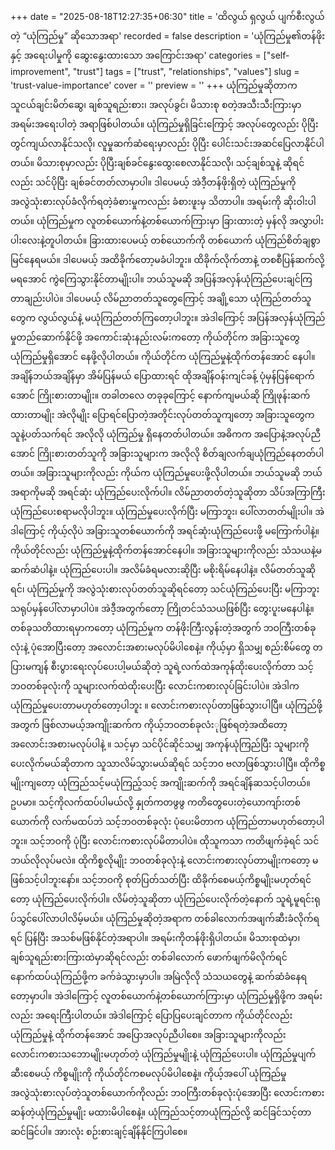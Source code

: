 +++
date = "2025-08-18T12:27:35+06:30"
title = 'ထိလွယ် ရှလွယ် ပျက်စီးလွယ်တဲ့ “ယုံကြည်မှု” ဆိုသောအရာ'
recorded = false
description = 'ယုံကြည်မှု၏တန်ဖိုးနှင့် အရေးပါမှုကို ဆွေးနွေးထားသော အကြောင်းအရာ'
categories = ["self-improvement", "trust"]
tags = ["trust", "relationships", "values"]
slug = 'trust-value-importance'
cover = ''
preview = ''
+++
ယုံကြည်မှုဆိုတာက သူငယ်ချင်းမိတ်ဆွေ၊ ချစ်သူရည်းစား၊ အလုပ်ခွင်၊ မိသားစု စတဲ့အသီးသီးကြားမှာ အရမ်းအရေးပါတဲ့ အရာဖြစ်ပါတယ်။ ယုံကြည်မှုရှိခြင်းကြောင့် အလုပ်တွေလည်း ပိုပြီးတွင်ကျယ်လာနိုင်သလို၊ လူမှုဆက်ဆံရေးမှာလည်း ပိုပြီး ပေါင်းသင်းအဆင်ပြေလာနိုင်ပါတယ်။ မိသားစုမှာလည်း ပိုပြီးချစ်ခင်နွေးထွေးစေလာနိုင်သလို၊ သင့်ချစ်သူနဲ့ ဆိုရင်လည်း သင်ပိုပြီး ချစ်ခင်တတ်လာမှာပါ။ ဒါပေမယ့် အဲဒီ့တန်ဖိုးရှိတဲ့ ယုံကြည်မှုကို အလွဲသုံးစားလုပ်ခံလိုက်ရတဲ့ခံစားမှုကလည်း ခံစားဖူးမှ သိတာပါ။ အရမ်းကို ဆိုးဝါးပါတယ်။ ယုံကြည်မှုက လူတစ်ယောက်နဲ့တစ်ယောက်ကြားမှာ ခြားထားတဲ့ မှန်လို အလွှာပါးပါးလေးနဲ့တူပါတယ်။ ခြားထားပေမယ့် တစ်ယောက်ကို တစ်ယောက် ယုံကြည်စိတ်ချစွာမြင်နေရမယ်။ ဒါပေမယ့် အထိခိုက်တော့မခံပါဘူး။ ထိခိုက်လိုက်တာနဲ့ တစစီပြန်ဆက်လို့မရအောင် ကွဲကြေသွားနိုင်တာမျိုးပါ။
ဘယ်သူမဆို အပြန်အလှန်ယုံကြည်ပေးချင်ကြတာချည်းပါပဲ။ ဒါပေမယ့် လိမ်ညာတတ်သူတွေကြောင့် အချို့သော ယုံကြည်တတ်သူတွေက လွယ်လွယ်နဲ့ မယုံကြည်တတ်ကြတော့ပါဘူး။
အဲဒါကြောင့် အပြန်အလှန်ယုံကြည်မှုတည်ဆောက်နိုင်ဖို့ အကောင်းဆုံးနည်းလမ်းကတော့
ကိုယ်တိုင်က အခြားသူတွေ ယုံကြည်မှုရှိအောင် နေဖို့လိုပါတယ်။
ကိုယ်တိုင်က ယုံကြည်မှုနဲ့ထိုက်တန်အောင် နေပါ။ အချိန်ဘယ်အချိန်မှာ အိမ်ပြန်မယ် ပြောထားရင် ထိုအချိန်ဝန်းကျင်ခန့် ပုံမှန်ပြန်ရောက်အောင် ကြိုးစားတာမျိုး။ တခါတလေ တခုခုကြောင့် နောက်ကျမယ်ဆို ကြိုဖုန်းဆက်ထားတာမျိုး အဲလိုမျိုး ပြောရင်ပြောတဲ့အတိုင်းလုပ်တတ်သူကျတော့ အခြားသူတွေက သူနဲ့ပတ်သက်ရင် အလိုလို ယုံကြည်မှု ရှိနေတတ်ပါတယ်။ အဓိကက အပြောနဲ့အလုပ်ညီအောင် ကြိုးစားတတ်သူကို အခြားသူများက အလိုလို စိတ်ချလက်ချယုံကြည်နေတတ်ပါတယ်။
အခြားသူများကိုလည်း ကိုယ်က ယုံကြည်မှုပေးဖို့လိုပါတယ်။ ဘယ်သူမဆို ဘယ်အရာကိုမဆို အရင်ဆုံး ယုံကြည်ပေးလိုက်ပါ။ လိမ်ညာတတ်တဲ့သူဆိုတာ သိပ်အကြာကြီး ယုံကြည်ပေးစရာမလိုပါဘူး။ ယုံကြည်မှုပေးလိုက်ပြီး မကြာဘူး၊ ပေါ်လာတတ်မျိုးပါ။ အဲဒါကြောင့် ကိုယ့်လိုပဲ အခြားသူတစ်ယောက်ကို အရင်ဆုံးယုံကြည်ပေးဖို့ မကြောက်ပါနဲ့။ ကိုယ်တိုင်လည်း ယုံကြည်မှုနဲ့ထိုက်တန်အောင်နေပါ။ အခြားသူများကိုလည်း သံသယနဲ့မဆက်ဆံပါနဲ့။ ယုံကြည်ပေးပါ။ အလိမ်ခံရမလားဆိုပြီး မစိုးရိမ်နေပါနဲ့။ လိမ်တတ်သူဆိုရင်၊ ယုံကြည်မှုကို အလွဲသုံးစားလုပ်တတ်သူဆိုရင်တော့ သင်ယုံကြည်ပေးပြီး မကြာဘူး သရုပ်မှန်ပေါ်လာမှာပါပဲ။ အဲဒီ့အတွက်တော့ ကြိုတင်သံသယဖြစ်ပြီး တွေးပူးမနေပါနဲ့။
တစ်ခုသတိထားရမှာကတော့ ယုံကြည်မှုက တန်ဖိုးကြီးလွန်းတဲ့အတွက် ဘဝကြီးတစ်ခုလုံးနဲ့ ပုံအောပြီးတော့ အလောင်းအစားမလုပ်မိပါစေနဲ့။ ကိုယ့်မှာ ရှိသမျှ စည်းစိမ်တွေ တပြားမကျန် စီးပွားရေးလုပ်ပေးပါ့မယ်ဆိုတဲ့ သူရဲ့လက်ထဲအကုန်ထိုးပေးလိုက်တာ သင့်ဘဝတစ်ခုလုံးကို သူများလက်ထဲထိုးပေးပြီး လောင်းကစားလုပ်ခြင်းပါပဲ။ အဲဒါက ယုံကြည်မှုပေးတာမဟုတ်တော့ပါဘူး ။ လောင်းကစားလုပ်တာဖြစ်သွားပါပြီ။ ယုံကြည်ဖို့အတွက် ဖြစ်လာမယ့်အကျိုးဆက်က ကိုယ့်ဘဝတစ်ခုလံးုဖြစ်ရတဲ့အထိတော့ အလောင်းအစားမလုပ်ပါနဲ့ ။ သင့်မှာ သင်ပိုင်ဆိုင်သမျှ အကုန်ယုံကြည်ပြီး သူများကိုပေးလိုက်မယ်ဆိုတာက သူသာလိမ်သွားမယ်ဆိုရင် သင့်ဘ၀ ဗလာဖြစ်သွားပါပြီ။ ထိုကိစ္စမျိုးကျတော့ ယုံကြည်သင့်မယုံကြည့်သင့် အကျိုးဆက်ကို အရင်ချိန်ဆသင့်ပါတယ်။ ဥပမာ။ သင့်ကိုလက်ထပ်ပါမယ်လို့ နှုတ်ကတဖွဖွ ကတိတွေပေးတဲ့ယောကျာ်းတစ်ယောက်ကို လက်မထပ်ဘဲ သင့်ဘဝတစ်ခုလုံး ပုံပေးမိတာက ယုံကြည်တာမဟုတ်တော့ပါဘူး။ သင့်ဘဝကို ပုံပြီး လောင်းကစားလုပ်မိတာပါပဲ။ ထိုသူကသာ ကတိဖျက်ခဲ့ရင် သင်ဘယ်လိုလုပ်မလဲ။ ထိုကိစ္စလိုမျိုး ဘဝတစ်ခုလုံးနဲ့ လောင်းကစားလုပ်တာမျိုးကတော့ မဖြစ်သင့်ပါဘူးနော်။
သင့်ဘဝကို စုတ်ပြတ်သတ်ပြီး ထိခိုက်စေမယ့်ကိစ္စမျိုးမဟုတ်ရင်တော့ ယုံကြည်ပေးလိုက်ပါ။ လိမ်တဲ့သူဆိုတာ ယုံကြည်ပေးလိုက်တဲ့နောက် သူရဲ့မူရင်းရုပ်သွင်ပေါ်လာပါလိမ့်မယ်။
ယုံကြည်မှုဆိုတဲ့အရာက တစ်ခါလောက်အဖျက်ဆီးခံလိုက်ရရင် ပြန်ပြီး အသစ်မဖြစ်နိုင်တဲ့အရာပါ။ အရမ်းကိုတန်ဖိုးရှိပါတယ်။ မိသားစုထဲမှာ၊ ချစ်သူရည်းစားကြားထဲမှာဆိုရင်လည်း တစ်ခါလောက် ဖောက်ဖျက်မိလိုက်ရင် နောက်ထပ်ယုံကြည်ဖို့က ခက်ခဲသွားမှာပါ။ အမြဲလိုလို သံသယတွေနဲ့ ဆက်ဆံခံနေရတော့မှာပါ။ အဲဒါကြောင့် လူတစ်ယောက်နဲ့တစ်ယောက်ကြားမှာ ယုံကြည်မှုရှိဖို့က အရမ်းလည်း အရေးကြီးပါတယ်။
အဲဒါကြောင့် ပြောပြပေးချင်တာက ကိုယ်တိုင်လည်း ယုံကြည်မှုနဲ့ ထိုက်တန်အောင် အပြောအလုပ်ညီပါစေ။ အခြားသူများကိုလည်း လောင်းကစားသဘောမျိုးမဟုတ်တဲ့ ယုံကြည်မှုမျိုးနဲ့ ယုံကြည်ပေးပါ။ ယုံကြည်မှုပျက်ဆီးစေမယ့် ကိစ္စမျိုးကို ကိုယ်တိုင်ကစမလုပ်မိပါစေနဲ့။ ကိုယ့်အပေါ် ယုံကြည်မှုအလွဲသုံးစားလုပ်တဲ့သူတစ်ယောက်ကိုလည်း ဘဝကြီးတစ်ခုလုံးပုံအောပြီး လောင်းကစားဆန်တဲ့ယုံကြည်မှုမျိုး မထားမိပါစေနဲ့။ ယုံကြည်သင့်တာယုံကြည်လို့ ဆင်ခြင်သင့်တာဆင်ခြင်ပါ။
အားလုံး စဉ်းစားချင့်ချိန်နိုင်ကြပါစေ။